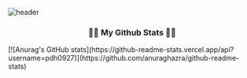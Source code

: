 ![header](https://capsule-render.vercel.app/api?type=rounded&height=300&color=gradient&text=DH%20Github&textBg=false)


<h3 align="center">👩‍💻 My Github Stats 👩‍💻</h3>
[![Anurag's GitHub stats](https://github-readme-stats.vercel.app/api?username=pdh0927)](https://github.com/anuraghazra/github-readme-stats)
